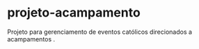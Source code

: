# projeto-acampamento
Projeto para gerenciamento de eventos católicos direcionados a acampamentos .

